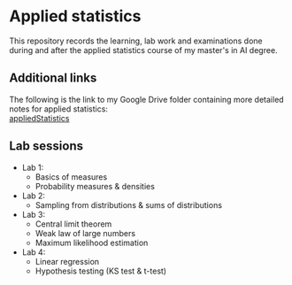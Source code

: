 # Applied statistics
This repository records the learning, lab work and examinations done during and after the applied statistics course of my master's in AI degree.

## Additional links
The following is the link to my Google Drive folder containing more detailed notes for applied statistics:<br>[appliedStatistics](https://drive.google.com/drive/folders/1e9IoNfvnuUaHBwfzlJzKmCta0sVJWykH?usp=sharing)

## Lab sessions

- Lab 1:
  - Basics of measures
  - Probability measures & densities
- Lab 2:
  - Sampling from distributions & sums of distributions
- Lab 3:
  - Central limit theorem
  - Weak law of large numbers
  - Maximum likelihood estimation
- Lab 4:
  - Linear regression
  - Hypothesis testing (KS test & t-test)
